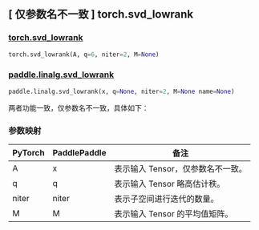 ## [ 仅参数名不一致 ] torch.svd_lowrank

### [torch.svd_lowrank](https://pytorch.org/docs/stable/generated/torch.svd_lowrank.html?highlight=torch+svd_lowrank#torch.svd_lowrank)

```python
torch.svd_lowrank(A, q=6, niter=2, M=None)
```

### [paddle.linalg.svd_lowrank](https://www.paddlepaddle.org.cn/documentation/docs/zh/develop/api/paddle/linalg/svd_lowrank_cn.html)

```python
paddle.linalg.svd_lowrank(x, q=None, niter=2, M=None name=None)
```

两者功能一致，仅参数名不一致，具体如下：

### 参数映射
| PyTorch       | PaddlePaddle | 备注                                                   |
| ------------- | ------------ | ------------------------------------------------------ |
| A          | x            | 表示输入 Tensor，仅参数名不一致。                           |
| q          | q            | 表示输入 Tensor 略高估计秩。                               |
| niter      | niter        | 表示子空间进行迭代的数量。                                  |
| M          | M            | 表示输入 Tensor 的平均值矩阵。                              |
